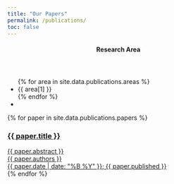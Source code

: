 ```yaml
---
title: "Our Papers"
permalink: /publications/
toc: false
---
```


<style>
h1 {
    text-align: center;
    margin-bottom: 1em;
}
</style>
<script>
function filterPapersByArea(area) {
    let showing = 0;
    let total = 0;
    document.querySelectorAll(".paper-entry-link").forEach((e) => {
        if (area === null || e.dataset.paperAreas.split(",").includes(area)) {
            e.style.display = "block";
            showing++;
        } else {
            e.style.display = "none";
        }
        total++;
    });
    document.querySelector(".paper-area-showing").innerText = `Showing ${showing}/${total}`;
}
window.addEventListener("load", () => {
    const paperFilters = document.querySelectorAll(".paper-area-filter");
    paperFilters.forEach((e) => {
        e.addEventListener("click", () => {
            if (e.classList.contains("active")) {
                e.classList.remove("active");
                filterPapersByArea(null);
            } else {
                // Only one filter may be active
                paperFilters.forEach((o) => {
                    o.classList.remove("active");
                });
                e.classList.add("active");
                filterPapersByArea(e.dataset.paperArea);
            }
        });
    });
    filterPapersByArea(null);
});
</script>

<aside class="sidebar__right sticky">
    <nav class="toc">
        <header>
            <h4 class="nav__title"><i class="fas fa-book"></i> Research Area</h4>
        </header>
        <ul class="toc__menu">
        {% for area in site.data.publications.areas %}
            <li><a class="paper-area-filter" data-paper-area="{{area[0]}}">{{ area[1] }}</a></li>
        {% endfor %}
            <li class="paper-area-showing"></li>
        </ul>
    </nav>
</aside>

<div>
    {% for paper in site.data.publications.papers %}
    <a href="{{ paper.url }}" target="_blank" class="paper-entry-link" data-paper-areas="{{ paper.area | join: "," }}">
        <div class="paper-entry">
            <h3>{{ paper.title }}</h3>
            <div class="abstract">{{ paper.abstract }}</div>
            <div class="authors">{{ paper.authors }}</div>
            <div class="published">{{ paper.date | date: "%B %Y" }}; {{ paper.published }}</div>
        </div>
    </a>
    {% endfor %}
</div>
